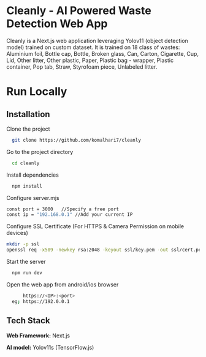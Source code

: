 
# Cleanly - AI Powered Waste Detection Web App

Cleanly is a Next.js web application leveraging Yolov11 (object detection model) trained on custom dataset. It is trained on 18 class of wastes: 
Aluminium foil,
Bottle cap,
Bottle,
Broken glass,
Can,
Carton,
Cigarette,
Cup,
Lid,
Other litter,
Other plastic,
Paper,
Plastic bag - wrapper,
Plastic container,
Pop tab,
Straw,
Styrofoam piece,
Unlabeled litter.

# Run Locally


## Installation


Clone the project

```bash
  git clone https://github.com/komalhari7/cleanly
```

Go to the project directory

```bash
  cd cleanly
```

Install dependencies

```bash
  npm install
```


Configure server.mjs

```bash
const port = 3000   //Specify a free port
const ip = "192.168.0.1" //Add your current IP
```

Configure SSL Certificate (For HTTPS & Camera Permission on mobile devices)

```bash
mkdir -p ssl
openssl req -x509 -newkey rsa:2048 -keyout ssl/key.pem -out ssl/cert.pem -days 365 -nodes
```

Start the server

```bash
  npm run dev
```

Open the web app from android/ios browser

```bash
      https://<IP>:<port>
  eg; https://192.0.0.1
```








## Tech Stack

**Web Framework:**  Next.js

**AI model:** Yolov11s (TensorFlow.js)

